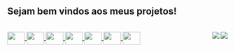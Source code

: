 ## Sejam bem vindos aos meus projetos! 
<div align="center">
  <a href="https://github.com/italoAl">
</div>

<div style="display: inline_block"><br>
 <img src="https://cdn.jsdelivr.net/gh/devicons/devicon/icons/angularjs/angularjs-original.svg" height="30" width="40" align="center"/>
 <img src="https://cdn.jsdelivr.net/gh/devicons/devicon/icons/javascript/javascript-original.svg" height="30" width="40" align="center"/>
 <img src="https://cdn.jsdelivr.net/gh/devicons/devicon/icons/css3/css3-original.svg" height="30" width="40" align="center"/>
 <img src="https://cdn.jsdelivr.net/gh/devicons/devicon/icons/react/react-original.svg" height="30" width="40" align="center"/>
  <img src="https://cdn.jsdelivr.net/gh/devicons/devicon/icons/typescript/typescript-original.svg" height="30" width="40" align="center"/>
 <img src="https://cdn.jsdelivr.net/gh/devicons/devicon/icons/html5/html5-original.svg" height="30" width="40" align="center"/>
 <img src="https://cdn.jsdelivr.net/gh/devicons/devicon/icons/python/python-original.svg" height="30" width="40" align="center"/> 
  <a href = "mailto:italo0608@gmail.com"><img src="https://img.shields.io/badge/-Gmail-%23333?style=for-the-badge&logo=gmail&logoColor=white" target="_blank" align="right"></a>
  <a href="https://www.linkedin.com/in/italo-alves-ribeiro" target="_blank"><img src="https://img.shields.io/badge/-LinkedIn-%230077B5?style=for-the-badge&logo=linkedin&logoColor=white" target="_blank" align="right"></a> 
</div>
